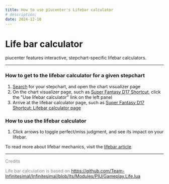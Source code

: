 ```yaml
---
title: How to use piucenter's Lifebar calculator
# description: 
date: 2024-12-18
---
```

# Life bar calculator

piucenter features interactive, stepchart-specific lifebar calculators.

---

### How to get to the lifebar calculator for a given stepchart
1. [Search](/search) for your stepchart, and open the chart visualizer page
2. On the chart visualizer page, such as [Super Fantasy D17 Shortcut](/chart/Super_Fantasy_-_SHORT_CUT_-_-_SHK_D17_SHORTCUT), click the "Use lifebar calculator" link on the left panel
3. Arrive at the lifebar calculator page, such as [Super Fantasy D17 Shortcut: Lifebar calculator page](/lifebar/Super_Fantasy_-_SHORT_CUT_-_-_SHK_D17_SHORTCUT)

### How to use the lifebar calculator
1. Click arrows to toggle perfect/miss judgment, and see its impact on your lifebar.

To read more about lifebar mechanics, visit the [lifebar article](/articles/lifebar).

---
<div style='color:#888'>
Credits

Life bar calculation is based on https://github.com/Team-Infinitesimal/Infinitesimal/blob/lts/Modules/PIU/Gameplay.Life.lua
</div>